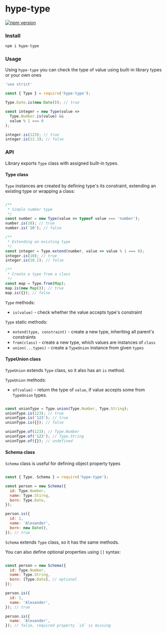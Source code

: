 # hype-type

[![npm version](https://badge.fury.io/js/hype-type.svg)](https://badge.fury.io/js/hype-type)

### Install
```sh
npm i hype-type
```

### Usage

Using `hype-type` you can check the type of value 
using built-in library types or your own ones

```javascript
'use strict'

const { Type } = require('hype-type');

Type.Date.is(new Date()); // true

const integer = new Type(value => 
  Type.Number.is(value) &&
  value % 1 === 0
);

integer.is(123); // true
integer.is(12.3); // false

```

### API

Library exports `Type` class with assigned built-in types.

#### Type class

`Type` instances are created by defining type's its constraint, 
extending an existing type or wrapping a class:
```javascript

/**
 * Simple number type
 */
const number = new Type(value => typeof value === 'number');
number.is(10); // true
number.is('10'); // false

/**
 * Extending an existing type
 */
const integer = Type.extend(number, value => value % 1 === 0);
integer.is(10); // true
integer.is(10.1); // false

/**
 * Create a type from a class
 */
const map = Type.from(Map);
map.is(new Map()); // true
map.is({}); // false

```

`Type` methods: 
  * `is(value)` - check whether the value accepts type's constraint
  
`Type` static methods:
  * `extend(type, constraint)` - create a new type, inheriting all parent's constraints
  * `from(class)` - create a new type, which values are instances of `class`
  * `union(...types)` - create a `TypeUnion` instance from given `types` 

#### TypeUnion class

`TypeUnion` extends `Type` class, so it also has an `is` method.

`TypeUnion` methods:
  * `of(value)` - return the type of `value`, if value accepts some from `TypeUnion` types.

```javascript

const unionType = Type.union(Type.Number, Type.String);
unionType.is(123); // true
unionType.is('123'); // true
unionType.is({}); // false

unionType.of(123); // Type.Number
unionType.of('123'); // Type.String
unionType.of({}); // undefined

``` 

#### Schema class 

`Schema` class is useful for defining object property types

```javascript

const { Type, Schema } = require('hype-type');

const person = new Schema({
  id: Type.Number,
  name: Type.Stirng,
  born: Type.Date,
});

person.is({
  id: 1,
  name: 'Alexander',
  born: new Date(),
}); // true

```

`Schema` extends `Type` class, so it has the same methods.

You can also define optional properties using `[]` syntax:
```javascript

const person = new Schema({
  id: Type.Number,
  name: Type.String,
  born: [Type.Date], // optional
});

person.is({
  id: 1,
  name: 'Alexander',
}); // true

person.is({
  name: 'Alexander',
}); // false, required property `id` is missing

```